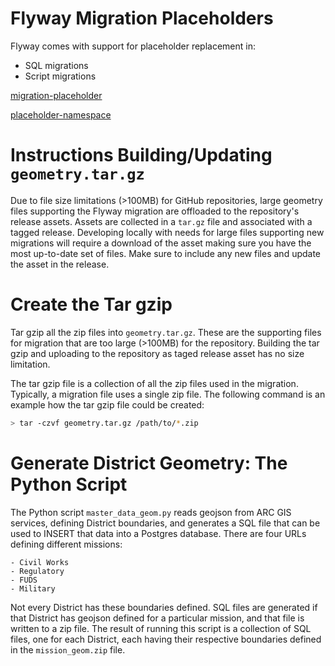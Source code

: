# Flyway Migration Placeholders

Flyway comes with support for placeholder replacement in:

- SQL migrations
- Script migrations

[migration-placeholder](https://documentation.red-gate.com/flyway/flyway-concepts/migrations/migration-placeholders)

[placeholder-namespace](https://documentation.red-gate.com/flyway/reference/configuration/flyway-namespace/flyway-placeholders-namespace)


# Instructions Building/Updating `geometry.tar.gz`

Due to file size limitations (>100MB) for GitHub repositories, large geometry files supporting the Flyway migration are offloaded to the repository's release assets.  Assets are collected in a `tar.gz` file and associated with a tagged release.  Developing locally with needs for large files supporting new migrations will require a download of the asset making sure you have the most up-to-date set of files.  Make sure to include any new files and update the asset in the release.

# Create the Tar gzip

Tar gzip all the zip files into `geometry.tar.gz`.  These are the supporting files for migration that are too large (>100MB) for the repository.  Building the tar gzip and uploading to the repository as taged release asset has no size limitation.

The tar gzip file is a collection of all the zip files used in the migration.  Typically, a migration file uses a single zip file.  The following command is an example how the tar gzip file could be created:

```bash
> tar -czvf geometry.tar.gz /path/to/*.zip
```

# Generate District Geometry: The Python Script

The Python script `master_data_geom.py` reads geojson from ARC GIS services, defining District boundaries, and generates a SQL file that can be used to INSERT that data into a Postgres database.  There are four URLs defining different missions:

    - Civil Works
    - Regulatory
    - FUDS
    - Military

Not every District has these boundaries defined.  SQL files are generated if that District has geojson defined for a particular mission, and that file is written to a zip file.  The result of running this script is a collection of SQL files, one for each District, each having their respective boundaries defined in the `mission_geom.zip` file.

